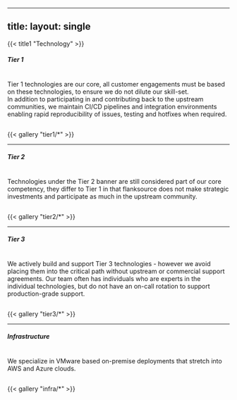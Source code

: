 
---
title:
layout: single
---


<!-- {{< figure  src="tiers.svg" >}} -->

{{< title1 "Technology" >}}
<h5 class="subtitle is-4">Tier 1</h5>
<p style="padding-top: 15px; padding-bottom: 15px;">
Tier 1 technologies are our core, all customer engagements must be based on these technologies, to ensure we do not dilute our skill-set. <br>
In addition to participating in and contributing back to the upstream communities, we maintain CI/CD pipelines and integration environments enabling rapid reproducibility of issues, testing and hotfixes when required. <br></p>
{{< gallery "tier1/*" >}}

<br>
<hr>

<h5 class="subtitle is-4">Tier 2</h5>
<p style="padding-top: 15px; padding-bottom: 15px;">
Technologies under the Tier 2 banner are  still considered part of our core competency, they differ to Tier 1 in that flanksource does not make strategic investments and participate as much in the upstream community.
</p>
{{< gallery "tier2/*" >}}
<hr>

<h5 class="subtitle is-4">Tier 3</h5>

<p style="padding-top: 15px; padding-bottom: 15px;">
We actively build and support Tier 3 technologies - however we avoid placing them into the critical path without upstream or commercial support agreements. Our team often has individuals who are experts in the individual technologies, but do not have an on-call rotation to support production-grade support.
</p>
{{< gallery "tier3/*" >}}
<hr>

<h5 class="subtitle is-4">Infrastructure</h5>
<p style="padding-top: 15px; padding-bottom: 15px;">
We specialize in VMware based on-premise deployments that stretch into AWS and Azure clouds.
</p>
{{< gallery "infra/*" >}}
